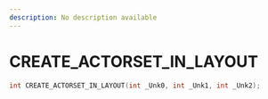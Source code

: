```yaml
---
description: No description available 
---
```


# CREATE_ACTORSET_IN_LAYOUT

```cpp
int CREATE_ACTORSET_IN_LAYOUT(int _Unk0, int _Unk1, int _Unk2);
```